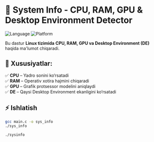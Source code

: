 # 🚀 System Info - CPU, RAM, GPU & Desktop Environment Detector  

![Language](https://img.shields.io/badge/Language-C-blue.svg)
![Platform](https://img.shields.io/badge/Platform-Linux-green.svg)

Bu dastur **Linux tizimida** **CPU, RAM, GPU va Desktop Environment (DE)** haqida ma'lumot chiqaradi.  

## 📌 Xususiyatlar:
✅ **CPU** – Yadro sonini ko‘rsatadi  
✅ **RAM** – Operativ xotira hajmini chiqaradi  
✅ **GPU** – Grafik protsessor modelini aniqlaydi  
✅ **DE** – Qaysi Desktop Environment ekanligini ko‘rsatadi  

## ⚡ Ishlatish
```bash
gcc main.c -o sys_info
./sys_info

./sysinfo